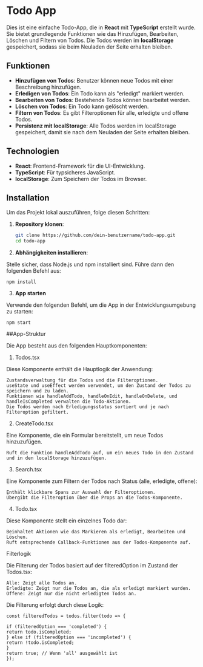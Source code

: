 # Todo App

Dies ist eine einfache Todo-App, die in **React** mit **TypeScript** erstellt wurde. Sie bietet grundlegende Funktionen wie das Hinzufügen, Bearbeiten, Löschen und Filtern von Todos. Die Todos werden im **localStorage** gespeichert, sodass sie beim Neuladen der Seite erhalten bleiben.

## Funktionen

- **Hinzufügen von Todos**: Benutzer können neue Todos mit einer Beschreibung hinzufügen.
- **Erledigen von Todos**: Ein Todo kann als "erledigt" markiert werden.
- **Bearbeiten von Todos**: Bestehende Todos können bearbeitet werden.
- **Löschen von Todos**: Ein Todo kann gelöscht werden.
- **Filtern von Todos**: Es gibt Filteroptionen für alle, erledigte und offene Todos.
- **Persistenz mit localStorage**: Alle Todos werden im localStorage gespeichert, damit sie nach dem Neuladen der Seite erhalten bleiben.

## Technologien

- **React**: Frontend-Framework für die UI-Entwicklung.
- **TypeScript**: Für typsicheres JavaScript.
- **localStorage**: Zum Speichern der Todos im Browser.

## Installation

Um das Projekt lokal auszuführen, folge diesen Schritten:

1. **Repository klonen**:

   ```bash
   git clone https://github.com/dein-benutzername/todo-app.git
   cd todo-app

2. **Abhängigkeiten installieren**:

Stelle sicher, dass Node.js und npm installiert sind. Führe dann den folgenden Befehl aus:

    
    npm install
    

3. **App starten**

Verwende den folgenden Befehl, um die App in der Entwicklungsumgebung zu starten:

    
    npm start
    

##App-Struktur

Die App besteht aus den folgenden Hauptkomponenten:

1. Todos.tsx

Diese Komponente enthält die Hauptlogik der Anwendung:

    Zustandsverwaltung für die Todos und die Filteroptionen.
    useState und useEffect werden verwendet, um den Zustand der Todos zu speichern und zu laden.
    Funktionen wie handleAddTodo, handleOnEdit, handleOnDelete, und handleIsCompleted verwalten die Todo-Aktionen.
    Die Todos werden nach Erledigungsstatus sortiert und je nach Filteroption gefiltert.

2. CreateTodo.tsx

Eine Komponente, die ein Formular bereitstellt, um neue Todos hinzuzufügen.

    Ruft die Funktion handleAddTodo auf, um ein neues Todo in den Zustand und in den localStorage hinzuzufügen.

3. Search.tsx

Eine Komponente zum Filtern der Todos nach Status (alle, erledigte, offene):

    Enthält klickbare Spans zur Auswahl der Filteroptionen.
    Übergibt die Filteroption über die Props an die Todos-Komponente.

4. Todo.tsx

Diese Komponente stellt ein einzelnes Todo dar:

    Beinhaltet Aktionen wie das Markieren als erledigt, Bearbeiten und Löschen.
    Ruft entsprechende Callback-Funktionen aus der Todos-Komponente auf.

Filterlogik

Die Filterung der Todos basiert auf der filteredOption im Zustand der Todos.tsx:

    Alle: Zeigt alle Todos an.
    Erledigte: Zeigt nur die Todos an, die als erledigt markiert wurden.
    Offene: Zeigt nur die nicht erledigten Todos an.

Die Filterung erfolgt durch diese Logik:

    const filteredTodos = todos.filter(todo => {

    if (filteredOption === 'completed') {
    return todo.isCompleted;
    } else if (filteredOption === 'incompleted') {
    return !todo.isCompleted;
    }
    return true; // Wenn 'all' ausgewählt ist
    });
